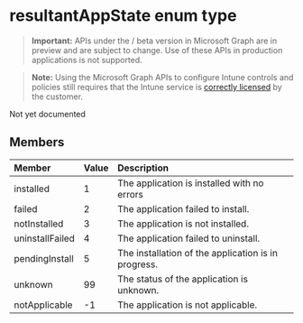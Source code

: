 ﻿# resultantAppState enum type

> **Important:** APIs under the / beta version in Microsoft Graph are in preview and are subject to change. Use of these APIs in production applications is not supported.

> **Note:** Using the Microsoft Graph APIs to configure Intune controls and policies still requires that the Intune service is [correctly licensed](https://go.microsoft.com/fwlink/?linkid=839381) by the customer.

Not yet documented
## Members
|Member|Value|Description|
|:---|:---|:---|
|installed|1|The application is installed with no errors|
|failed|2|The application failed to install.|
|notInstalled|3|The application is not installed.|
|uninstallFailed|4|The application failed to uninstall.|
|pendingInstall|5|The installation of the application is in progress.|
|unknown|99|The status of the application is unknown.|
|notApplicable|-1|The application is not applicable.|











